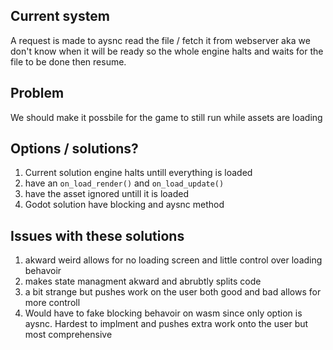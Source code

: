 ## Current system
A request is made to aysnc read the file / fetch it from webserver
aka we don't know when it will be ready so the whole engine halts and waits for the file to be done then resume.

## Problem
We should make it possbile for the game to still run while assets are loading

## Options / solutions?
1. Current solution engine halts untill everything is loaded
2. have an `on_load_render()` and `on_load_update()`
3. have the asset ignored untill it is loaded
4. Godot solution have blocking and aysnc method

## Issues with these solutions
1. akward weird allows for no loading screen and little control over loading behavoir
2. makes state managment akward and abrubtly splits code
3. a bit strange but pushes work on the user both good and bad allows for more controll
4. Would have to fake blocking behavoir on wasm since only option is aysnc. Hardest to implment and pushes extra work onto the user but most comprehensive